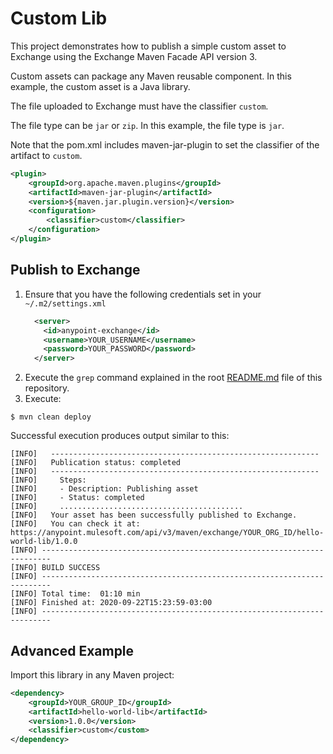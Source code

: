 # Custom Lib

This project demonstrates how to publish a simple custom asset to Exchange using the Exchange Maven Facade API version 3.

Custom assets can package any Maven reusable component. In this example, the custom asset is a Java library.

The file uploaded to Exchange must have the classifier `custom`.

The file type can be `jar` or `zip`. In this example, the file type is `jar`.

Note that the pom.xml includes maven-jar-plugin to set the classifier of the artifact to `custom`.

```xml
<plugin>
    <groupId>org.apache.maven.plugins</groupId>
    <artifactId>maven-jar-plugin</artifactId>
    <version>${maven.jar.plugin.version}</version>
    <configuration>
        <classifier>custom</classifier>
    </configuration>
</plugin>
```

## Publish to Exchange

1. Ensure that you have the following credentials set in your `~/.m2/settings.xml`
    ```xml
      <server>
        <id>anypoint-exchange</id>
        <username>YOUR_USERNAME</username>
        <password>YOUR_PASSWORD</password>
      </server>
    ```
2. Execute the `grep` command explained in the root [README.md](../README.md) file of this repository.
3. Execute:

```shell
$ mvn clean deploy
```

Successful execution produces output similar to this:

```shell
[INFO]   ------------------------------------------------------------
[INFO]   Publication status: completed
[INFO]   ------------------------------------------------------------
[INFO]     Steps:
[INFO]     - Description: Publishing asset
[INFO]     - Status: completed
[INFO]     .........................................
[INFO]   Your asset has been successfully published to Exchange.
[INFO]   You can check it at: https://anypoint.mulesoft.com/api/v3/maven/exchange/YOUR_ORG_ID/hello-world-lib/1.0.0
[INFO] ------------------------------------------------------------------------
[INFO] BUILD SUCCESS
[INFO] ------------------------------------------------------------------------
[INFO] Total time:  01:10 min
[INFO] Finished at: 2020-09-22T15:23:59-03:00
[INFO] ------------------------------------------------------------------------
```

## Advanced Example

Import this library in any Maven project:

```xml
<dependency>
    <groupId>YOUR_GROUP_ID</groupId>
    <artifactId>hello-world-lib</artifactId>
    <version>1.0.0</version>
    <classifier>custom</custom>
</dependency>
```
